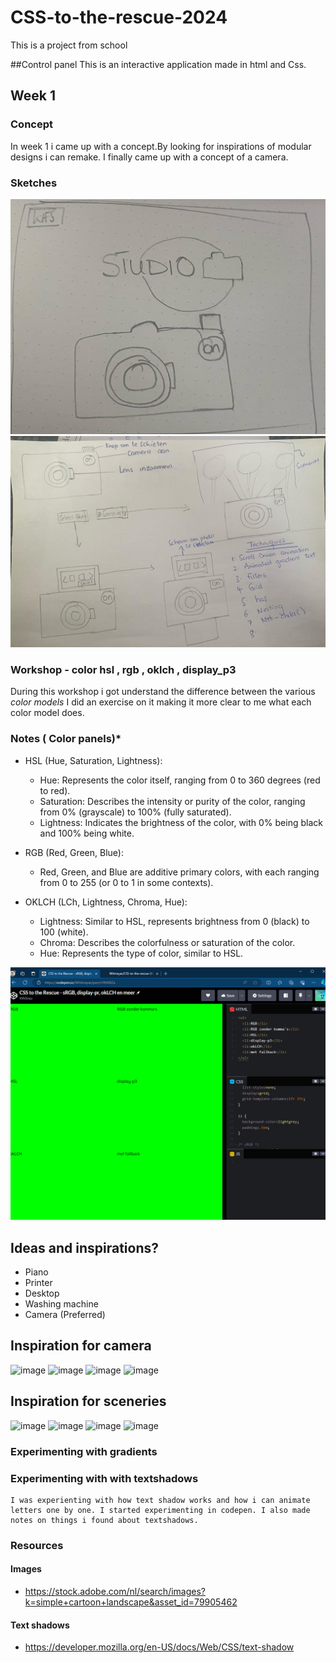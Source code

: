 # CSS-to-the-rescue-2024
This is a project from school

##Control panel
This is an interactive application  made in html and Css.

## Week 1
### Concept
In week 1 i came up with a concept.By looking for inspirations of modular designs i can remake. I finally came up with a concept of a camera.

### Sketches
![Image Alt Text](./imgs/WhatsApp%20Image%202024-03-15%20at%2011.11.50%20(1).jpeg)
![Image Alt Text](./imgs/WhatsApp%20Image%202024-03-15%20at%2011.11.50.jpeg)


### Workshop - color hsl , rgb , oklch , display_p3

During this workshop i got understand the difference between the various *color models* I did an exercise on it making it more clear to me what each color model does.

### Notes ( Color panels)*

- HSL (Hue, Saturation, Lightness):

   - Hue: Represents the color itself, ranging from 0 to 360 degrees (red to red).
   - Saturation: Describes the intensity or purity of the color, ranging from 0% (grayscale) to 100% (fully saturated).
   - Lightness: Indicates the brightness of the color, with 0% being black and 100% being white.


- RGB (Red, Green, Blue):
   - Red, Green, and Blue are additive primary colors, with each ranging from 0 to 255 (or 0 to 1 in some contexts).

- OKLCH (LCh, Lightness, Chroma, Hue):
   - Lightness: Similar to HSL, represents brightness from 0 (black) to 100 (white).
   - Chroma: Describes the colorfulness or saturation of the color.
   - Hue: Represents the type of color, similar to HSL.



![alt text](image-1.png)

## Ideas and inspirations?
- Piano
- Printer
- Desktop
- Washing machine
- Camera (Preferred)


## Inspiration for camera
![image](https://github.com/Whtneyas/CSS-to-the-rescue-2024/assets/90154152/d8abe713-1737-4f54-a522-c8336fcc6db8)
![image](https://github.com/Whtneyas/CSS-to-the-rescue-2024/assets/90154152/79dd3aea-579c-43ad-ad1b-8c8e7b31fba7)
![image](https://github.com/Whtneyas/CSS-to-the-rescue-2024/assets/90154152/370cb026-03a0-4efa-b66c-58a69d2ffe87)
![image ](https://github.com/Whtneyas/CSS-to-the-rescue-2024/assets/90154152/d1f1f916-0a0d-4971-9577-ca8597bb8ac9)

## Inspiration for sceneries
![image](https://github.com/Whtneyas/CSS-to-the-rescue-2024/assets/90154152/6195c241-58dd-4eee-938b-3bf71b5192be)
![image](https://github.com/Whtneyas/CSS-to-the-rescue-2024/assets/90154152/ab6781eb-4f51-4007-9d3b-beb8b4c13b2d)
![image](https://github.com/Whtneyas/CSS-to-the-rescue-2024/assets/90154152/cf02a0b9-4c20-4af0-9d91-81a6ea095148)
![image](https://github.com/Whtneyas/CSS-to-the-rescue-2024/assets/90154152/3db2b62c-aeb8-4d79-9cc3-0c9550e4e510)


### Experimenting with gradients 

### Experimenting with with textshadows

    I was experienting with how text shadow works and how i can animate letters one by one. I started experimenting in codepen. I also made notes on things i found about textshadows. 
    



### Resources
#### Images
- https://stock.adobe.com/nl/search/images?k=simple+cartoon+landscape&asset_id=79905462

#### Text shadows
- https://developer.mozilla.org/en-US/docs/Web/CSS/text-shadow

